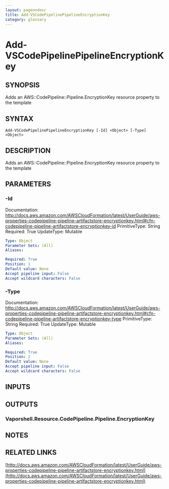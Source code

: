 ```yaml
---
layout: pagenodesc
title: Add-VSCodePipelinePipelineEncryptionKey
category: glossary
---
```


# Add-VSCodePipelinePipelineEncryptionKey

## SYNOPSIS
Adds an AWS::CodePipeline::Pipeline.EncryptionKey resource property to the template

## SYNTAX

```
Add-VSCodePipelinePipelineEncryptionKey [-Id] <Object> [-Type] <Object>
```

## DESCRIPTION
Adds an AWS::CodePipeline::Pipeline.EncryptionKey resource property to the template

## PARAMETERS

### -Id
Documentation: http://docs.aws.amazon.com/AWSCloudFormation/latest/UserGuide/aws-properties-codepipeline-pipeline-artifactstore-encryptionkey.html#cfn-codepipeline-pipeline-artifactstore-encryptionkey-id
PrimitiveType: String
Required: True
UpdateType: Mutable

```yaml
Type: Object
Parameter Sets: (All)
Aliases: 

Required: True
Position: 1
Default value: None
Accept pipeline input: False
Accept wildcard characters: False
```

### -Type
Documentation: http://docs.aws.amazon.com/AWSCloudFormation/latest/UserGuide/aws-properties-codepipeline-pipeline-artifactstore-encryptionkey.html#cfn-codepipeline-pipeline-artifactstore-encryptionkey-type
PrimitiveType: String
Required: True
UpdateType: Mutable

```yaml
Type: Object
Parameter Sets: (All)
Aliases: 

Required: True
Position: 2
Default value: None
Accept pipeline input: False
Accept wildcard characters: False
```

## INPUTS

## OUTPUTS

### Vaporshell.Resource.CodePipeline.Pipeline.EncryptionKey

## NOTES

## RELATED LINKS

[http://docs.aws.amazon.com/AWSCloudFormation/latest/UserGuide/aws-properties-codepipeline-pipeline-artifactstore-encryptionkey.html](http://docs.aws.amazon.com/AWSCloudFormation/latest/UserGuide/aws-properties-codepipeline-pipeline-artifactstore-encryptionkey.html)

